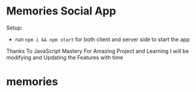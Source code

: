 # Memories Social App

Setup:
- run ```npm i && npm start``` for both client and server side to start the app

Thanks To JavaScript Mastery For Amazing Project and Learning
I will be modifying and Updating the Features with time


# memories
